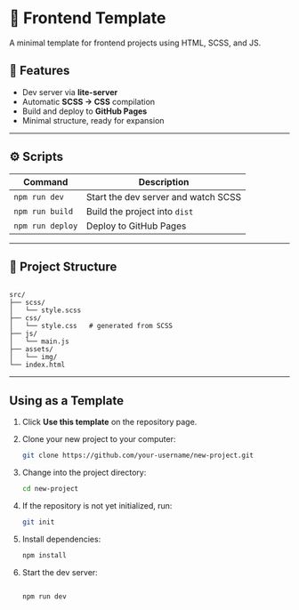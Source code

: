# 🚀 Frontend Template

A minimal template for frontend projects using HTML, SCSS, and JS.

## 🧩 Features
- Dev server via **lite-server**
- Automatic **SCSS → CSS** compilation
- Build and deploy to **GitHub Pages**
- Minimal structure, ready for expansion

---

## ⚙️ Scripts

| Command          | Description                         |
| ---------------- | ----------------------------------- |
| `npm run dev`    | Start the dev server and watch SCSS |
| `npm run build`  | Build the project into `dist`       |
| `npm run deploy` | Deploy to GitHub Pages              |

---

## 📁 Project Structure

<pre><code>
src/
├── scss/
│   └── style.scss
├── css/
│   └── style.css   # generated from SCSS
├── js/
│   └── main.js
├── assets/
│   └── img/
└── index.html
</code></pre>


---

## Using as a Template

1. Click **Use this template** on the repository page.

2. Clone your new project to your computer:
   ```bash
   git clone https://github.com/your-username/new-project.git

3. Change into the project directory:
   ```bash
   cd new-project

4. If the repository is not yet initialized, run:
   ```bash
   git init

5. Install dependencies:
   ```bash
   npm install

6. Start the dev server:
   ```bash

   npm run dev
